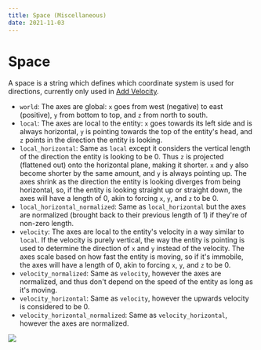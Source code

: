 ```yaml
---
title: Space (Miscellaneous)
date: 2021-11-03
---
```


# Space

A space is a string which defines which coordinate system is used for directions, currently only used in [Add Velocity](../entity_actions/add_velocity.md).

* `world`: The axes are global: `x` goes from west (negative) to east (positive), `y` from bottom to top, and `z` from north to south.
* `local`: The axes are local to the entity: `x` goes towards its left side and is always horizontal, `y` is pointing towards the top of the entity's head, and `z` points in the direction the entity is looking.
* `local_horizontal`: Same as `local` except it considers the vertical length of the direction the entity is looking to be 0. Thus `z` is projected (flattened out) onto the horizontal plane, making it shorter. `x` and `y` also become shorter by the same amount, and `y` is always pointing up. The axes shrink as the direction the entity is looking diverges from being horizontal, so, if the entity is looking straight up or straight down, the axes will have a length of 0, akin to forcing `x`, `y`, and `z` to be 0.
* `local_horizontal_normalized`: Same as `local_horizontal` but the axes are normalized (brought back to their previous length of 1) if they're of non-zero length.
* `velocity`: The axes are local to the entity's velocity in a way similar to `local`. If the velocity is purely vertical, the way the entity is pointing is used to determine the direction of `x` and `y` instead of the velocity. The axes scale based on how fast the entity is moving, so if it's immobile, the axes will have a length of 0, akin to forcing `x`, `y`, and `z` to be 0.
* `velocity_normalized`: Same as `velocity`, however the axes are normalized, and thus don't depend on the speed of the entity as long as it's moving.
* `velocity_horizontal`: Same as `velocity`, however the upwards velocity is considered to be 0.
* `velocity_horizontal_normalized`: Same as `velocity_horizontal`, however the axes are normalized.

![](https://raw.githubusercontent.com/apace100/origins-docs/latest/docs/img/space_coordinate_systems.gif)
